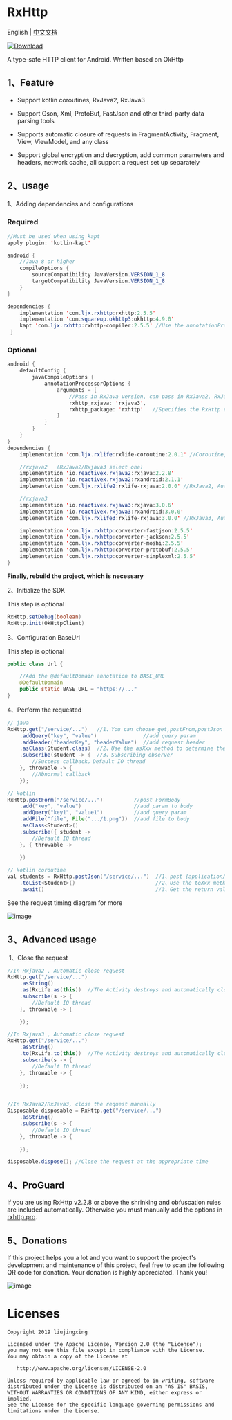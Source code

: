 # RxHttp

English | [中文文档](https://github.com/liujingxing/okhttp-RxHttp/blob/master/README_zh.md)

[ ![Download](https://api.bintray.com/packages/32774707/maven/rxhttp2/images/download.svg) ](https://bintray.com/32774707/maven/rxhttp2/_latestVersion)

A type-safe HTTP client for Android. Written based on OkHttp


## 1、Feature

- Support kotlin coroutines, RxJava2, RxJava3

- Support Gson, Xml, ProtoBuf, FastJson and other third-party data parsing tools

- Supports automatic closure of requests in FragmentActivity, Fragment, View, ViewModel, and any class

- Support global encryption and decryption, add common parameters and headers, network cache, all support a request set up separately

## 2、usage

1、Adding dependencies and configurations

### Required
```java
//Must be used when using kapt
apply plugin: 'kotlin-kapt'

android {
    //Java 8 or higher
    compileOptions {
        sourceCompatibility JavaVersion.VERSION_1_8
        targetCompatibility JavaVersion.VERSION_1_8
    }
}

dependencies {
    implementation 'com.ljx.rxhttp:rxhttp:2.5.5'
    implementation 'com.squareup.okhttp3:okhttp:4.9.0' 
    kapt 'com.ljx.rxhttp:rxhttp-compiler:2.5.5' //Use the annotationProcessor instead of kapt, if you use Java
 }
```

### Optional
```java
android {
    defaultConfig {
        javaCompileOptions {
            annotationProcessorOptions {
                arguments = [
                    //Pass in RxJava version, can pass in RxJava2, RxJava3
                    rxhttp_rxjava: 'rxjava3'，
                    rxhttp_package: 'rxhttp'   //Specifies the RxHttp class package
                ]
            }
        }
    }
}
dependencies {
    implementation 'com.ljx.rxlife:rxlife-coroutine:2.0.1' //Coroutine, Automatic close request

    //rxjava2   (RxJava2/Rxjava3 select one)
    implementation 'io.reactivex.rxjava2:rxjava:2.2.8'
    implementation 'io.reactivex.rxjava2:rxandroid:2.1.1'
    implementation 'com.ljx.rxlife2:rxlife-rxjava:2.0.0' //RxJava2, Automatic close request

    //rxjava3
    implementation 'io.reactivex.rxjava3:rxjava:3.0.6'
    implementation 'io.reactivex.rxjava3:rxandroid:3.0.0'
    implementation 'com.ljx.rxlife3:rxlife-rxjava:3.0.0' //RxJava3, Automatic close request

    implementation 'com.ljx.rxhttp:converter-fastjson:2.5.5'
    implementation 'com.ljx.rxhttp:converter-jackson:2.5.5'
    implementation 'com.ljx.rxhttp:converter-moshi:2.5.5'
    implementation 'com.ljx.rxhttp:converter-protobuf:2.5.5'
    implementation 'com.ljx.rxhttp:converter-simplexml:2.5.5'
}
```

**Finally, rebuild the project, which is necessary**

2、Initialize the SDK

This step is optional

```java
RxHttp.setDebug(boolean)  
RxHttp.init(OkHttpClient)  
```

3、Configuration BaseUrl

This step is optional

```java
public class Url {

    //Add the @defaultDomain annotation to BASE_URL
    @DefaultDomain
    public static BASE_URL = "https://..."
}
```

4、Perform the requested

```java
// java
RxHttp.get("/service/...")   //1、You can choose get,postFrom,postJson etc
    .addQuery("key", "value")               //add query param
    .addHeader("headerKey", "headerValue")  //add request header
    .asClass(Student.class)  //2、Use the asXxx method to determine the return value type, customizable
    .subscribe(student -> {  //3、Subscribing observer
        //Success callback，Default IO thread
    }, throwable -> {
        //Abnormal callback
    });

// kotlin 
RxHttp.postForm("/service/...")          //post FormBody
    .add("key", "value")                 //add param to body
    .addQuery("key1", "value1")          //add query param
    .addFile("file", File(".../1.png"))  //add file to body
    .asClass<Student>()           
    .subscribe({ student ->       
        //Default IO thread
    }, { throwable ->
        
    })

// kotlin coroutine
val students = RxHttp.postJson("/service/...")  //1、post {application/json; charset=utf-8}
    .toList<Student>()                          //2、Use the toXxx method to determine the return value type, customizable
    .await()                                    //3、Get the return value, await is the suspend method
```

See the request timing diagram for more

![image](https://github.com/liujingxing/okhttp-RxHttp/blob/master/screen/sequence_chart_en.jpg)

## 3、Advanced usage

 1、Close the request

```java
//In Rxjava2 , Automatic close request
RxHttp.get("/service/...")
    .asString()
    .as(RxLife.as(this))  //The Activity destroys and automatically closes the request
    .subscribe(s -> {
        //Default IO thread
    }, throwable -> {

    });

//In Rxjava3 , Automatic close request
RxHttp.get("/service/...")
    .asString()
    .to(RxLife.to(this))  //The Activity destroys and automatically closes the request
    .subscribe(s -> {
        //Default IO thread
    }, throwable -> {
        
    });


//In RxJava2/RxJava3, close the request manually
Disposable disposable = RxHttp.get("/service/...")
    .asString()
    .subscribe(s -> {
        //Default IO thread
    }, throwable -> {
        
    });

disposable.dispose(); //Close the request at the appropriate time
```

## 4、ProGuard

If you are using RxHttp v2.2.8 or above the shrinking and obfuscation rules are included automatically.
Otherwise you must manually add the options in [rxhttp.pro](https://github.com/liujingxing/okhttp-RxHttp/blob/master/rxhttp/src/main/resources/META-INF/proguard/rxhttp.pro).

## 5、Donations

If this project helps you a lot and you want to support the project's development and maintenance of this project, feel free to scan the following QR code for donation. Your donation is highly appreciated. Thank you!

![image](https://github.com/liujingxing/RxHttp/blob/master/screen/rxhttp_donate.png)

# Licenses

```
Copyright 2019 liujingxing

Licensed under the Apache License, Version 2.0 (the "License");
you may not use this file except in compliance with the License.
You may obtain a copy of the License at

   http://www.apache.org/licenses/LICENSE-2.0

Unless required by applicable law or agreed to in writing, software
distributed under the License is distributed on an "AS IS" BASIS,
WITHOUT WARRANTIES OR CONDITIONS OF ANY KIND, either express or implied.
See the License for the specific language governing permissions and
limitations under the License.
```
